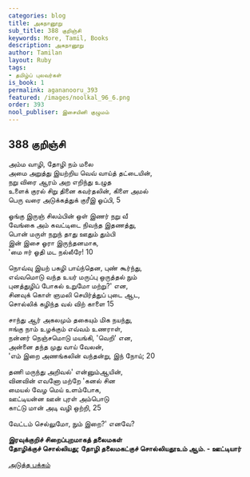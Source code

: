 ```yaml
---
categories: blog
title: அகநானூறு
sub_title: 388 குறிஞ்சி
keywords: More, Tamil, Books
description: அகநானூறு
author: Tamilan
layout: Ruby
tags:
- தமிழ்ப் புலவர்கள்
is_book: 1
permalink: agananooru_393
featured: /images/noolkal_96_6.png
order: 393
nool_publiser: இசையினி குழுமம்
---
```



## 388 குறிஞ்சி

அம்ம வாழி, தோழி நம் மலை  
அமை அறுத்து இயற்றிய வெவ் வாய்த் தட்டையின்,  
நறு விரை ஆரம் அற எறிந்து உழுத  
உளைக் குரல் சிறு தினை கவர்தலின், கிளை அமல்  
பெரு வரை அடுக்கத்துக் குரீஇ ஓப்பி, 5

ஓங்கு இருஞ் சிலம்பின் ஒள் இணர் நறு வீ  
வேங்கை அம் கவட்டிடை நிவந்த இதணத்து,  
பொன் மருள் நறுந் தாது ஊதும் தும்பி  
இன் இசை ஓரா இருந்தனமாக,  
'மை ஈர் ஓதி மட நல்லீரே! 10

நொவ்வு இயற் பகழி பாய்ந்தென, புண் கூர்ந்து,  
எவ்வமொடு வந்த உயர் மருப்பு ஒருத்தல் நும்  
புனத்துழிப் போகல் உறுமோ மற்று?' என,  
சினவுக் கொள் ஞமலி செயிர்த்துப் புடை ஆட,  
சொல்லிக் கழிந்த வல் விற் காளை 15

சாந்து ஆர் அகலமும் தகையும் மிக நயந்து,  
ஈங்கு நாம் உழக்கும் எவ்வம் உணராள்,  
நன்னர் நெஞ்சமொடு மயங்கி, 'வெறி' என,  
அன்னை தந்த முது வாய் வேலன்,  
'எம் இறை அணங்கலின் வந்தன்று, இந் நோய்; 20

தணி மருந்து அறிவல்' என்னும்ஆயின்,  
வினவின் எவனோ மற்றே 'கனல் சின  
மையல் வேழ மெய் உளம்போக,  
ஊட்டியன்ன ஊன் புரள் அம்பொடு  
காட்டு மான் அடி வழி ஒற்றி, 25

வேட்டம் செல்லுமோ, நும் இறை?' எனவே?

**இரவுக்குறிச் சிறைப்புறமாகத் தலைமகள்  
தோழிக்குச் சொல்லியது; தோழி தலைமகட்குச் சொல்லியதூஉம் ஆம். - ஊட்டியார்**

[அடுத்த பக்கம்](agananooru_394)